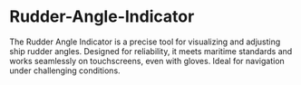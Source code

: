 # Rudder-Angle-Indicator
The Rudder Angle Indicator is a precise tool for visualizing and adjusting ship rudder angles. Designed for reliability, it meets maritime standards and works seamlessly on touchscreens, even with gloves. Ideal for navigation under challenging conditions.
